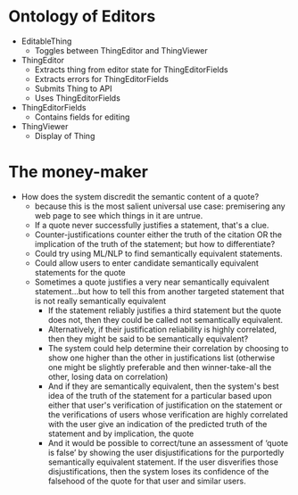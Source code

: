 # Ontology of Editors
* EditableThing
  * Toggles between ThingEditor and ThingViewer
* ThingEditor
  * Extracts thing from editor state for ThingEditorFields
  * Extracts errors for ThingEditorFields
  * Submits Thing to API
  * Uses ThingEditorFields
* ThingEditorFields
  * Contains fields for editing
* ThingViewer
  * Display of Thing
 
# The money-maker
* How does the system discredit the semantic content of a quote?
  * because this is the most salient universal use case: premisering any web page to see which things in it
    are untrue.
  * If a quote never successfully justifies a statement, that's a clue.
  * Counter-justifications counter either the truth of the citation OR the implication of the truth of the 
    statement; but how to differentiate?
  * Could try using ML/NLP to find semantically equivalent statements.
  * Could allow users to enter candidate semantically equivalent statements for the quote
  * Sometimes a quote justifies a very near semantically equivalent statement...but how to tell this
    from another targeted statement that is not really semantically equivalent
    * If the statement reliably justifies a third statement but the quote does not, then they could
      be called not semantically equivalent.
    * Alternatively, if their justification reliability is highly correlated, then they might be
      said to be semantically equivalent?
    * The system could help determine their correlation by choosing to show one higher than the other in 
      justifications list (otherwise one might be slightly preferable and then winner-take-all the other, 
      losing data on correlation)
    * And if they are semantically equivalent, then the system's best idea of the truth of the statement
      for a particular based upon either that user's verification of justification on the statement or
      the verifications of users whose verification are highly correlated with the user give an indication
      of the predicted truth of the statement and by implication, the quote
    * And it would be possible to correct/tune an assessment of ‘quote is false’ by showing the user 
      disjustifications for the purportedly semantically equivalent statement. If the user disverifies 
      those disjustifications, then the system loses its confidence of the falsehood of the quote for 
      that user and similar users.